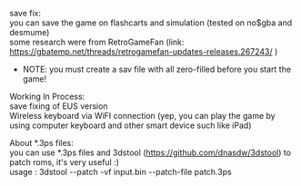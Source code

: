 save fix:<br>
you can save the game on flashcarts and simulation (tested on no$gba and desmume)<br>
some research were from RetroGameFan (link: https://gbatemp.net/threads/retrogamefan-updates-releases.267243/ )<br>
* NOTE: you must create a sav file with all zero-filled before you start the game! <br>

Working In Process:<br>
save fixing of EUS version<br>
Wireless keyboard via WiFI connection (yep, you can play the game by using computer keyboard and other smart device such like iPad)<br>

About *.3ps files:<br>
you can use *.3ps files and 3dstool (https://github.com/dnasdw/3dstool) to patch roms, it's very useful :)<br>
usage : 3dstool --patch -vf input.bin --patch-file patch.3ps<br>
